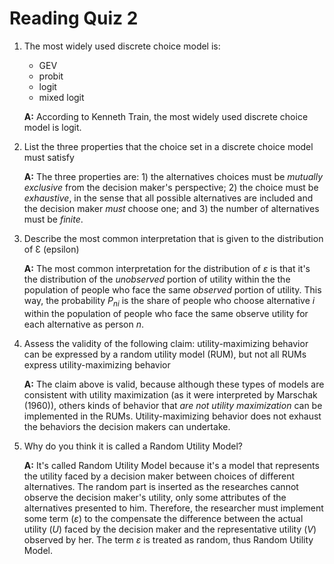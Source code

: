 # Reading Quiz 2

1. The most widely used discrete choice model is:
    - GEV
    - probit
    - logit
    - mixed logit
    
    **A:** According to Kenneth Train, the most widely used discrete choice model is logit. 
    
2. List the three properties that the choice set in a discrete choice model must satisfy

    **A:** The three properties are: 1) the alternatives choices must be *mutually exclusive* from the decision maker's perspective; 2) the choice must be *exhaustive*, in the sense that all possible alternatives are included and the decision maker *must* choose one; and 3) the number of alternatives must be *finite*.

3. Describe the most common interpretation that is given to the distribution of Ɛ (epsilon)

    **A:** The most common interpretation for the distribution of $\varepsilon$ is that it's the distribution of the *unobserved* portion of utility within the the population of people who face the same *observed* portion of utility. This way, the probability $P_{ni}$ is the share of people who choose alternative $i$ within the population of people who face the same observe utility for each alternative as person $n$.

4. Assess the validity of the following claim: utility-maximizing behavior can be expressed by a random utility model (RUM), but not all RUMs express utility-maximizing behavior

    **A:** The claim above is valid, because although these types of models are consistent with utility maximization (as it were interpreted by Marschak (1960)), others kinds of behavior that *are not utility maximization* can be implemented in the RUMs. Utility-maximizing behavior does not exhaust the behaviors the decision makers can undertake.

5. Why do you think it is called a Random Utility Model?

    **A:** It's called Random Utility Model because it's a model that represents the utility faced by a decision maker between choices of different alternatives. The random part is inserted as the researches cannot observe the decision maker's utility, only some attributes of the alternatives presented to him. Therefore, the researcher must implement some term ($\varepsilon$) to the compensate the difference between the actual utility ($U$) faced by the decision maker and the representative utility ($V$) observed by her. The term $\varepsilon$  is treated as random, thus Random Utility Model.
